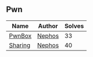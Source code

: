 ## Pwn
| Name                         | Author                                             | Solves |
|------------------------------|----------------------------------------------------|--------|
| [PwnBox](pwn/pwnbox)                   | [Nephos](https://github.com/HaraldMR) | 33     |
| [Sharing](pwn/sharing)                  | [Nephos](https://github.com/HaraldMR) | 40     |